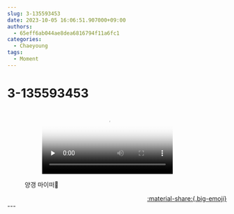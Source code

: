 ```yaml
---
slug: 3-135593453
date: 2023-10-05 16:06:51.907000+09:00
authors:
  - 65eff6ab044ae8dea6816794f11a6fc1
categories:
  - Chaeyoung
tags:
  - Moment
---
```


# 3-135593453

<div class="post-container" markdown="1">
<div class="content-container md-sidebar__scrollwrap" markdown="1">


<figure markdown="1">

<figure markdown="1">
<video controls="controls" preload="none" poster="/assets/videos/weverse_2-650854-thumb.jpg">
<source src="/assets/videos/weverse_2-650854.mp4#t=1" type="video/mp4">
Your browser does not support the video tag.
</video>
</figure>
<figcaption>양갱 마이떠🫶</figcaption>
</figure>


</div>
</div>

<div style="text-align: right;" markdown="1">
<a href="https://weverse.io/fromis9/moment/65eff6ab044ae8dea6816794f11a6fc1/post/3-135593453" style="text-align: right;">:material-share:{.big-emoji}</a>
</div>
---
